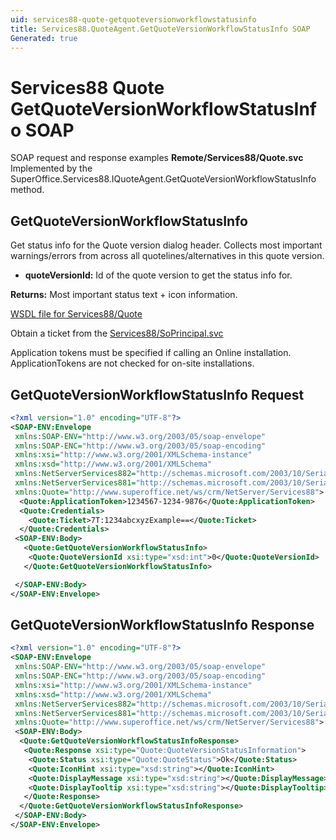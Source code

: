```yaml
---
uid: services88-quote-getquoteversionworkflowstatusinfo
title: Services88.QuoteAgent.GetQuoteVersionWorkflowStatusInfo SOAP
Generated: true
---
```


# Services88 Quote GetQuoteVersionWorkflowStatusInfo SOAP

SOAP request and response examples **Remote/Services88/Quote.svc**
Implemented by the <see cref="M:SuperOffice.Services88.IQuoteAgent.GetQuoteVersionWorkflowStatusInfo">SuperOffice.Services88.IQuoteAgent.GetQuoteVersionWorkflowStatusInfo</see> method.

## GetQuoteVersionWorkflowStatusInfo

Get status info for the Quote version dialog header. Collects most important warnings/errors from across all quotelines/alternatives in this quote version.

* **quoteVersionId:** Id of the quote version to get the status info for.

**Returns:** Most important status text + icon information.


[WSDL file for Services88/Quote](../Services88-Quote.md)

Obtain a ticket from the [Services88/SoPrincipal.svc](../SoPrincipal/index.md)

Application tokens must be specified if calling an Online installation. ApplicationTokens are not checked for on-site installations.

## GetQuoteVersionWorkflowStatusInfo Request

```xml
<?xml version="1.0" encoding="UTF-8"?>
<SOAP-ENV:Envelope
 xmlns:SOAP-ENV="http://www.w3.org/2003/05/soap-envelope"
 xmlns:SOAP-ENC="http://www.w3.org/2003/05/soap-encoding"
 xmlns:xsi="http://www.w3.org/2001/XMLSchema-instance"
 xmlns:xsd="http://www.w3.org/2001/XMLSchema"
 xmlns:NetServerServices882="http://schemas.microsoft.com/2003/10/Serialization/Arrays"
 xmlns:NetServerServices881="http://schemas.microsoft.com/2003/10/Serialization/"
 xmlns:Quote="http://www.superoffice.net/ws/crm/NetServer/Services88">
  <Quote:ApplicationToken>1234567-1234-9876</Quote:ApplicationToken>
  <Quote:Credentials>
    <Quote:Ticket>7T:1234abcxyzExample==</Quote:Ticket>
  </Quote:Credentials>
 <SOAP-ENV:Body>
   <Quote:GetQuoteVersionWorkflowStatusInfo>
    <Quote:QuoteVersionId xsi:type="xsd:int">0</Quote:QuoteVersionId>
   </Quote:GetQuoteVersionWorkflowStatusInfo>

 </SOAP-ENV:Body>
</SOAP-ENV:Envelope>

```


## GetQuoteVersionWorkflowStatusInfo Response

```xml
<?xml version="1.0" encoding="UTF-8"?>
<SOAP-ENV:Envelope
 xmlns:SOAP-ENV="http://www.w3.org/2003/05/soap-envelope"
 xmlns:SOAP-ENC="http://www.w3.org/2003/05/soap-encoding"
 xmlns:xsi="http://www.w3.org/2001/XMLSchema-instance"
 xmlns:xsd="http://www.w3.org/2001/XMLSchema"
 xmlns:NetServerServices882="http://schemas.microsoft.com/2003/10/Serialization/Arrays"
 xmlns:NetServerServices881="http://schemas.microsoft.com/2003/10/Serialization/"
 xmlns:Quote="http://www.superoffice.net/ws/crm/NetServer/Services88">
 <SOAP-ENV:Body>
  <Quote:GetQuoteVersionWorkflowStatusInfoResponse>
   <Quote:Response xsi:type="Quote:QuoteVersionStatusInformation">
    <Quote:Status xsi:type="Quote:QuoteStatus">Ok</Quote:Status>
    <Quote:IconHint xsi:type="xsd:string"></Quote:IconHint>
    <Quote:DisplayMessage xsi:type="xsd:string"></Quote:DisplayMessage>
    <Quote:DisplayTooltip xsi:type="xsd:string"></Quote:DisplayTooltip>
   </Quote:Response>
  </Quote:GetQuoteVersionWorkflowStatusInfoResponse>
 </SOAP-ENV:Body>
</SOAP-ENV:Envelope>

```

